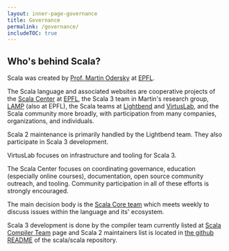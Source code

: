```yaml
---
layout: inner-page-governance
title: Governance
permalink: /governance/
includeTOC: true
---
```


## Who's behind Scala?

Scala was created by [Prof. Martin Odersky](https://lampwww.epfl.ch/~odersky/)
at [EPFL](https://epfl.ch).

The Scala language and associated websites are cooperative projects of the
[Scala Center](https://scala.epfl.ch) at [EPFL](https://epfl.ch), the Scala 3
team in Martin's research group, [LAMP](https://lamp.epfl.ch) (also at EPFL),
the Scala teams at [Lightbend](https://www.lightbend.com) and
[VirtusLab](https://virtuslab.com), and the Scala community more broadly, with
participation from many companies, organizations, and individuals.

Scala 2 maintenance is primarily handled by the Lightbend team. They also
participate in Scala 3 development.

VirtusLab focuses on infrastructure and tooling for Scala 3.

The Scala Center focuses on coordinating governance, education (especially
online courses), documentation, open source community outreach, and tooling.
Community participation in all of these efforts is strongly encouraged.

The main decision body is the [Scala Core team](/scala-core/) which meets weekly
to discuss issues within the language and its' ecosystem.

Scala 3 development is done by the compiler team currently listed at
[Scala Compiler Team](/maintainers/) page and Scala 2 maintainers list is
located in [the github README](https://github.com/scala/scala#get-in-touch) of
the scala/scala repository.
